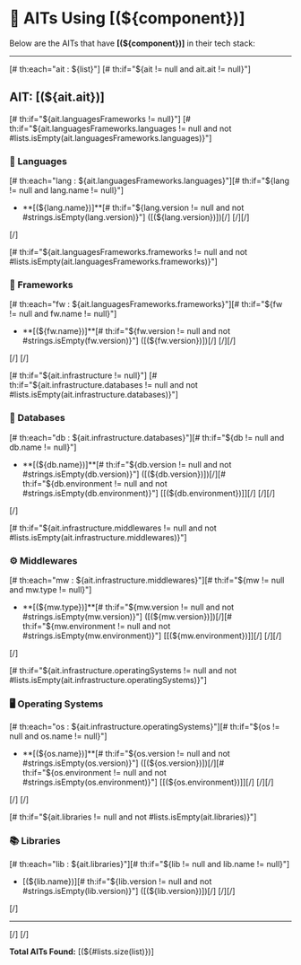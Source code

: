 # 🧩 AITs Using [(${component})]

Below are the AITs that have **[(${component})]** in their tech stack:

---

[# th:each="ait : ${list}"]
[# th:if="${ait != null and ait.ait != null}"]

## AIT: [(${ait.ait})]

[# th:if="${ait.languagesFrameworks != null}"]
[# th:if="${ait.languagesFrameworks.languages != null and not #lists.isEmpty(ait.languagesFrameworks.languages)}"]

### 📝 Languages
[# th:each="lang : ${ait.languagesFrameworks.languages}"][# th:if="${lang != null and lang.name != null}"]
- **[(${lang.name})]**[# th:if="${lang.version != null and not #strings.isEmpty(lang.version)}"] ([(${lang.version})])[/]
[/][/]

[/]

[# th:if="${ait.languagesFrameworks.frameworks != null and not #lists.isEmpty(ait.languagesFrameworks.frameworks)}"]

### 🔧 Frameworks
[# th:each="fw : ${ait.languagesFrameworks.frameworks}"][# th:if="${fw != null and fw.name != null}"]
- **[(${fw.name})]**[# th:if="${fw.version != null and not #strings.isEmpty(fw.version)}"] ([(${fw.version})])[/]
[/][/]

[/]
[/]

[# th:if="${ait.infrastructure != null}"]
[# th:if="${ait.infrastructure.databases != null and not #lists.isEmpty(ait.infrastructure.databases)}"]

### 💾 Databases
[# th:each="db : ${ait.infrastructure.databases}"][# th:if="${db != null and db.name != null}"]
- **[(${db.name})]**[# th:if="${db.version != null and not #strings.isEmpty(db.version)}"] ([(${db.version})])[/][# th:if="${db.environment != null and not #strings.isEmpty(db.environment)}"] [[(${db.environment})]][/]
[/][/]

[/]

[# th:if="${ait.infrastructure.middlewares != null and not #lists.isEmpty(ait.infrastructure.middlewares)}"]

### ⚙️ Middlewares
[# th:each="mw : ${ait.infrastructure.middlewares}"][# th:if="${mw != null and mw.type != null}"]
- **[(${mw.type})]**[# th:if="${mw.version != null and not #strings.isEmpty(mw.version)}"] ([(${mw.version})])[/][# th:if="${mw.environment != null and not #strings.isEmpty(mw.environment)}"] [[(${mw.environment})]][/]
[/][/]

[/]

[# th:if="${ait.infrastructure.operatingSystems != null and not #lists.isEmpty(ait.infrastructure.operatingSystems)}"]

### 🖥️ Operating Systems
[# th:each="os : ${ait.infrastructure.operatingSystems}"][# th:if="${os != null and os.name != null}"]
- **[(${os.name})]**[# th:if="${os.version != null and not #strings.isEmpty(os.version)}"] ([(${os.version})])[/][# th:if="${os.environment != null and not #strings.isEmpty(os.environment)}"] [[(${os.environment})]][/]
[/][/]

[/]
[/]

[# th:if="${ait.libraries != null and not #lists.isEmpty(ait.libraries)}"]

### 📚 Libraries
[# th:each="lib : ${ait.libraries}"][# th:if="${lib != null and lib.name != null}"]
- [(${lib.name})][# th:if="${lib.version != null and not #strings.isEmpty(lib.version)}"] ([(${lib.version})])[/]
[/][/]

[/]

---

[/]
[/]

**Total AITs Found:** [(${#lists.size(list)})]


